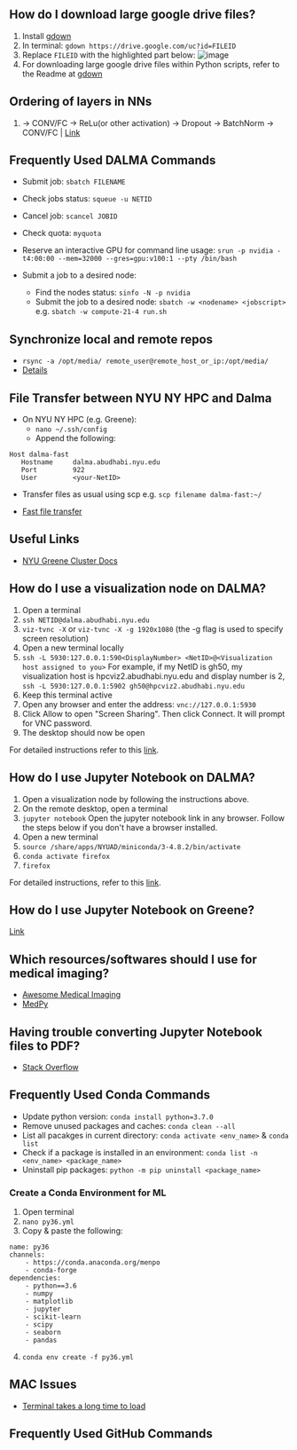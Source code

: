 ## How do I download large google drive files?

1. Install [gdown](https://github.com/wkentaro/gdown)
2. In terminal: `gdown https://drive.google.com/uc?id=FILEID`
3. Replace `FILEID` with the highlighted part below:
![image](https://user-images.githubusercontent.com/40494713/107872546-77f32180-6ec4-11eb-8dff-65bc83450d52.png)
4. For downloading large google drive files within Python scripts, refer to the Readme at [gdown](https://github.com/wkentaro/gdown)

## Ordering of layers in NNs
1. -> CONV/FC -> ReLu(or other activation) -> Dropout -> BatchNorm -> CONV/FC | [Link](https://stackoverflow.com/questions/39691902/ordering-of-batch-normalization-and-dropout)

## Frequently Used DALMA Commands

* Submit job: `sbatch FILENAME`
* Check jobs status: `squeue -u NETID`
* Cancel job: `scancel JOBID`
* Check quota: `myquota`
* Reserve an interactive GPU for command line usage: `srun -p nvidia -t4:00:00 --mem=32000 --gres=gpu:v100:1 --pty /bin/bash` 

* Submit a job to a desired node:
    * Find the nodes status: `sinfo -N -p nvidia`
    * Submit the job to a desired node: `sbatch -w <nodename> <jobscript>` e.g. `sbatch -w compute-21-4 run.sh`


## Synchronize local and remote repos
* `rsync -a /opt/media/ remote_user@remote_host_or_ip:/opt/media/`
* [Details](https://linuxize.com/post/how-to-use-rsync-for-local-and-remote-data-transfer-and-synchronization/)

## File Transfer between NYU NY HPC and Dalma
* On NYU NY HPC (e.g. Greene):
   * `nano ~/.ssh/config`
   * Append the following:
```
Host dalma-fast
   Hostname     dalma.abudhabi.nyu.edu
   Port         922
   User         <your-NetID>
```
* Transfer files as usual using scp e.g. `scp filename dalma-fast:~/`

* [Fast file transfer](https://crc-docs.abudhabi.nyu.edu/hpc/system/nyc_file_transfer.html)

## Useful Links
* [NYU Greene Cluster Docs](https://sites.google.com/a/nyu.edu/nyu-hpc/documentation/greene)

## How do I use a visualization node on DALMA?

1. Open a terminal
2. `ssh NETID@dalma.abudhabi.nyu.edu`
3. `viz-tvnc -X` or `viz-tvnc -X -g 1920x1080` (the -g flag is used to specify screen resolution)
4. Open a new terminal locally
5. `ssh -L 5930:127.0.0.1:590<DisplayNumber> <NetID>@<Visualization host assigned to you>`
For example, if my NetID is gh50, my visualization host is hpcviz2.abudhabi.nyu.edu and display number is 2,
`ssh -L 5930:127.0.0.1:5902 gh50@hpcviz2.abudhabi.nyu.edu`
6. Keep this terminal active
7. Open any browser and enter the address: `vnc://127.0.0.1:5930`
8. Click Allow to open "Screen Sharing". Then click Connect. It will prompt for VNC password.
9. The desktop should now be open

For detailed instructions refer to this [link](https://wikis.nyu.edu/display/ADRC/Visualization+Nodes).

## How do I use Jupyter Notebook on DALMA?

1. Open a visualization node by following the instructions above.
2. On the remote desktop, open a terminal
3. `jupyter notebook`
Open the jupyter notebook link in any browser. Follow the steps below if you don't have a browser installed.
4. Open a new terminal
5. `source /share/apps/NYUAD/miniconda/3-4.8.2/bin/activate`
6. `conda activate firefox`
7. `firefox`

For detailed instructions, refer to this [link](https://wikis.nyu.edu/display/ADRC/Jupyter+Notebook+In+Dalma).

## How do I use Jupyter Notebook on Greene?
[Link](https://sites.google.com/a/nyu.edu/nyu-hpc/documentation/prince/interactive/jupyter)

## Which resources/softwares should I use for medical imaging?
* [Awesome Medical Imaging](https://github.com/fepegar/awesome-medical-imaging)
* [MedPy](http://loli.github.io/medpy/)

## Having trouble converting Jupyter Notebook files to PDF?
* [Stack Overflow](https://stackoverflow.com/questions/52300242/solving-500-internal-server-error-nbconvert-failed-xelatex-not-found-in-path)

## Frequently Used Conda Commands
* Update python version: `conda install python=3.7.0`
* Remove unused packages and caches: `conda clean --all`
* List all pacakges in current directory: `conda activate <env_name>` & `conda list`
* Check if a package is installed in an environment: `conda list -n <env_name> <package_name>`
* Uninstall pip packages: `python -m pip uninstall <package_name>`

### Create a Conda Environment for ML
1. Open terminal
2. `nano py36.yml`
3. Copy & paste the following:

```
name: py36
channels:
    - https://conda.anaconda.org/menpo
    - conda-forge
dependencies:
    - python==3.6
    - numpy
    - matplotlib
    - jupyter
    - scikit-learn
    - scipy
    - seaborn
    - pandas
```
4. `conda env create -f py36.yml`

## MAC Issues
* [Terminal takes a long time to load](https://apple.stackexchange.com/questions/41743/how-do-i-speed-up-new-terminal-tab-loading-time)

## Frequently Used GitHub Commands
